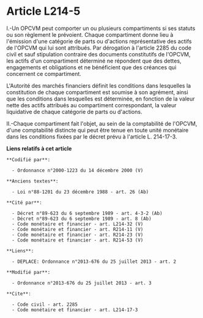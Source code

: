 # Article L214-5

I.-Un OPCVM peut comporter un ou plusieurs compartiments si ses statuts ou son règlement le prévoient. Chaque compartiment
donne lieu à l'émission d'une catégorie de parts ou d'actions représentative des actifs de l'OPCVM qui lui sont attribués.
Par dérogation à l'article 2285 du code civil et sauf stipulation contraire des documents constitutifs de l'OPCVM, les actifs
d'un compartiment déterminé ne répondent que des dettes, engagements et obligations et ne bénéficient que des créances qui
concernent ce compartiment. 

L'Autorité des marchés financiers définit les conditions dans lesquelles la constitution de chaque compartiment est soumise à
son agrément, ainsi que les conditions dans lesquelles est déterminée, en fonction de la valeur nette des actifs attribués au
compartiment correspondant, la valeur liquidative de chaque catégorie de parts ou d'actions. 

II.-Chaque compartiment fait l'objet, au sein de la comptabilité de l'OPCVM, d'une comptabilité distincte qui peut être tenue
en toute unité monétaire dans les conditions fixées par le décret prévu à l'article L. 214-17-3.

**Liens relatifs à cet article**

	**Codifié par**:

	  - Ordonnance n°2000-1223 du 14 décembre 2000 (V)

	**Anciens textes**:

	  - Loi n°88-1201 du 23 décembre 1988 - art. 26 (Ab)

	**Cité par**:

	  - Décret n°89-623 du 6 septembre 1989 - art. 4-3-2 (Ab)
	  - Décret n°89-623 du 6 septembre 1989 - art. 8 (Ab)
	  - Code monétaire et financier - art. L214-32 (V)
	  - Code monétaire et financier - art. R214-11 (V)
	  - Code monétaire et financier - art. R214-23 (V)
	  - Code monétaire et financier - art. R214-53 (V)

	**Liens**:

	  - DEPLACE: Ordonnance n°2013-676 du 25 juillet 2013 - art. 2

	**Modifié par**:

	  - Ordonnance n°2013-676 du 25 juillet 2013 - art. 3

	**Cite**:

	  - Code civil - art. 2285
	  - Code monétaire et financier - art. L214-17-3
